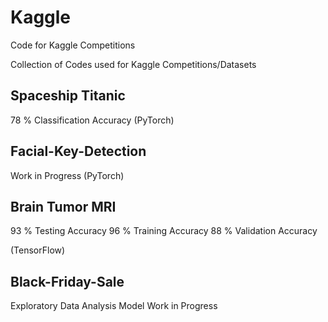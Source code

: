 # Kaggle
Code for Kaggle Competitions

Collection of Codes used for Kaggle Competitions/Datasets

## Spaceship Titanic

78 % Classification Accuracy (PyTorch)

## Facial-Key-Detection

Work in Progress (PyTorch)

## Brain Tumor MRI

93 % Testing Accuracy
96 % Training Accuracy
88 % Validation Accuracy

(TensorFlow)

## Black-Friday-Sale

Exploratory Data Analysis
Model Work in Progress

